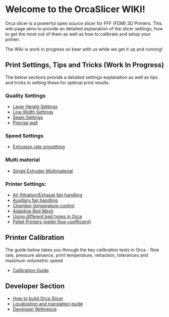 # Welcome to the OrcaSlicer WIKI!

Orca slicer is a powerful open source slicer for FFF (FDM) 3D Printers. This wiki page aims to provide an detailed explanation of the slicer settings, how to get the most out of them as well as how to calibrate and setup your printer. 

The Wiki is work in progress so bear with us while we get it up and running!

## Print Settings, Tips and Tricks (Work In Progress)
The below sections provide a detailed settings explanation as well as tips and tricks in setting these for optimal print results.

### Quality Settings
- [Layer Height Settings](print_settings/quality/quality_settings_layer_height)
- [Line Width Settings](print_settings/quality/quality_settings_line_width)
- [Seam Settings](print_settings/quality/quality_settings_seam)
- [Precise wall](Precise-wall)

### Speed Settings
- [Extrusion rate smoothing](print_settings/speed/extrusion-rate-smoothing)

### Multi material
- [Single Extruder Multimaterial](semm)

### Printer Settings:
- [Air filtration/Exhaust fan handling](air-filtration)
- [Auxiliary fan handling](Auxiliary-fan)
- [Chamber temperature control](chamber-temperature)
- [Adaptive Bed Mesh](adaptive-bed-mesh)
- [Using different bed types in Orca](bed-types)
- [Pellet Printers (pellet flow coefficient)](pellet-flow-coefficient)

## Printer Calibration
The guide below takes you through the key calibration tests in Orca - flow rate, pressure advance, print temperature, retraction, tolerances and maximum volumetric speed
- [Calibration Guide](./Calibration)

## Developer Section
- [How to build Orca Slicer](./How-to-build)
- [Localization and translation guide](Localization_guide)
- [Developer Reference](./developer-reference/Home)
